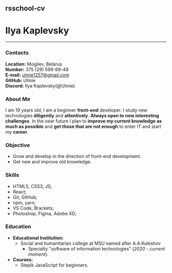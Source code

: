 ## rsschool-cv 

# Ilya Kaplevsky

***

### Contacts
__Location:__ Mogilev, Belarus    
__Number:__ 375 (29) 599-69-48  
__E-mail:__ ulmie1257@gmail.com    
__GitHub:__ Ulmie   
__Discord:__ Ilya Kaplevsky(@Ulmie)  


### About Me

I am 19 years old, I am a beginner __front-end__ developer. I study new technologies __diligently__ and __attentively__. __Always open to new interesting challenges__. In the near future I plan to __improve my current knowledge as much as possible__ and __get those that are not enough__ to enter IT and start my __career__.


### Objective
- Grow and develop in the direction of front-end development.
- Get new and improve old knowledge.


### Skills
- HTML5, CSS3, JS;
- React;
- Git, GitHub;
- npm, yarn;
- VS Code, Brackets;
- Photoshop, Figma, Adobe XD;

### Education
- __Educational Institution:__
    - Social and humanitarian college at MSU named after A.A.Kuleshov
        - Specialty "software of information technologies"
        (_2020 - current moment_).
- __Courses:__ 
    - Stepik JavaScript for beginners.